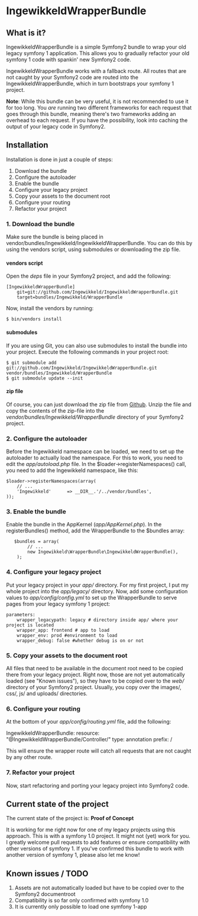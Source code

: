 # IngewikkeldWrapperBundle

## What is it?

IngewikkeldWrapperBundle is a simple Symfony2 bundle to wrap your old legacy symfony 1 application. This allows you to gradually refactor your old symfony 1 code with spankin' new Symfony2 code.

IngewikkeldWrapperBundle works with a fallback route. All routes that are not caught by your Symfony2 code are routed into the IngewikkeldWrapperBundle, which in turn bootstraps your symfony 1 project.

**Note**: While this bundle can be very useful, it is not recommended to use it for too long. You *are* running two different frameworks for each request that goes through this bundle, meaning there's two frameworks adding an overhead to each request. If you have the possibility, look into caching the output of your legacy code in Symfony2.

## Installation

Installation is done in just a couple of steps:

1. Download the bundle
2. Configure the autoloader
3. Enable the bundle
4. Configure your legacy project
5. Copy your assets to the document root
6. Configure your routing
7. Refactor your project

### 1. Download the bundle

Make sure the bundle is being placed in vendor/bundles/Ingewikkeld/IngewikkeldWrapperBundle. You can do this by using the vendors script, using submodules or downloading the zip file.

#### vendors script
Open the *deps* file in your Symfony2 project, and add the following:

    [IngewikkeldWrapperBundle]
   	    git=git://github.com/Ingewikkeld/IngewikkeldWrapperBundle.git
    	target=bundles/Ingewikkeld/WrapperBundle

Now, install the vendors by running:

	$ bin/vendors install

#### submodules
If you are using Git, you can also use submodules to install the bundle into your project. Execute the following commands in your project root:

    $ git submodule add git://github.com/Ingewikkeld/IngewikkeldWrapperBundle.git vendor/bundles/Ingewikkeld/WrapperBundle
    $ git submodule update --init

#### zip file
Of course, you can just download the zip file from [Github](https://github.com/Ingewikkeld/IngewikkeldWrapperBundle). Unzip the file and copy the contents of the zip-file into the *vendor/bundles/Ingewikkeld/WrapperBundle* directory of your Symfony2 project.

### 2. Configure the autoloader

Before the Ingewikkeld namespace can be loaded, we need to set up the autoloader to actually load the namespace. For this to work, you need to edit the *app/autoload.php* file. In the $loader->registerNamespaces() call, you need to add the Ingewikkeld namespace, like this:

    $loader->registerNamespaces(array(
		// ...
        'Ingewikkeld'      => __DIR__.'/../vendor/bundles',
    ));

### 3. Enable the bundle

Enable the bundle in the AppKernel (*app/AppKernel.php*). In the registerBundles() method, add the WrapperBundle to the $bundles array:

       $bundles = array(
			// ...
            new Ingewikkeld\WrapperBundle\IngewikkeldWrapperBundle(),
        );
### 4. Configure your legacy project

Put your legacy project in your *app/* directory. For my first project, I put my whole project into the *app/legacy/* directory. Now, add some configuration values to *app/config/config.yml* to set up the WrapperBundle to serve pages from your legacy symfony 1 project:

    parameters:
        wrapper_legacypath: legacy # directory inside app/ where your project is located
        wrapper_app: frontend # app to load
        wrapper_env: prod #environment to load
        wrapper_debug: false #whether debug is on or not

### 5. Copy your assets to the document root

All files that need to be available in the document root need to be copied there from your legacy project. Right now, those are not yet automatically loaded (see "Known issues"), so they have to be copied over to the *web/* directory of your Symfony2 project. Usually, you copy over the images/, css/, js/ and uploads/ directories.

### 6. Configure your routing

At the bottom of your *app/config/routing.yml* file, add the following:

IngewikkeldWrapperBundle:
    resource: "@IngewikkeldWrapperBundle/Controller/"
    type:     annotation
    prefix:   /

This will ensure the wrapper route will catch all requests that are not caught by any other route.

### 7. Refactor your project

Now, start refactoring and porting your legacy project into Symfony2 code. 

## Current state of the project

The current state of the project is: **Proof of Concept**

It is working for me right now for one of my legacy projects using this approach. This is with a symfony 1.0 project. It might not (yet) work for you. I greatly welcome pull requests to add features or ensure compatibility with other versions of symfony 1. If you've confirmed this bundle to work with another version of symfony 1, please also let me know!

## Known issues / TODO

1. Assets are not automatically loaded but have to be copied over to the Symfony2 documentroot
2. Compatibility is so far only confirmed with symfony 1.0
3. It is currently only possible to load one symfony 1-app
